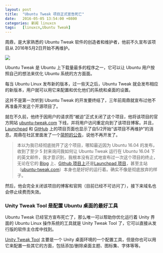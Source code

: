```yaml
---
layout: post
title:	"Ubuntu Tweak 项目正式宣告死亡"
date:	2016-05-05 13:54:00 +0800 
categories:	新闻 linuxcn 
tags:	[linuxcn,Ubuntu Tweak]
---
```



周鼎，是大家熟悉的 Ubuntu Tweak 软件的创造者和维护者，他前不久宣布该项目从 2016年5月2日开始不再维护。


![](/Asserts/Images//attachment/album/201605/05/135258c285hi4hrbi8qbcr.jpg)


Ubuntu Tweak 是 Ubuntu 上下载量最多的程序之一，它可以让 Ubuntu 用户按照自己的想法来优化 Ubuntu 系统的方方面面。


每当 Ubuntu Linux 发布新的版本，过一些天之后，Ubuntu Tweak 就会发布相应的新版本，用户就可以用它来配置和优化他们的系统和桌面的设置。


这并不是第一次听到 Ubuntu Tweak 的开发要终结了，三年前周鼎就宣布过他不再准备开发这个开源项目了。


就在不久前，他终于因用户的请求而“被迫”正式关闭了这个项目，他将该项目的官方网站 [ubuntu-tweak.com](http://ubuntu-tweak.com/) 下线，并将用户访问重定向到了该项目博客。并且，[Launchpad](https://launchpad.net/ubuntu-tweak) 和 [GitHub](https://github.com/tualatrix/ubuntu-tweak/) 上的项目页面也显示了自5/2开始“该项目不再维护”的消息。周鼎在社区里面发了一个[简短的公告](http://imtx.me/archives/1947.html)，说他不再开发了。



> 
> 本以为我已经彻底抛开了这个项目，哪知最近因为 Ubuntu 16.04 的发布，收到了至少 5 封来询问我如何让 Ubuntu Tweak 运行在 Ubuntu 16.04 下的英文邮件，我才意识到，我根本没有正式地宣布过一次这个项目的终止，无论在它的 [Blog](http://blog.ubuntu-tweak.com/) 上、[Github 项目上](https://github.com/tualatrix/ubuntu-tweak/)还是[Launchpad 项目](https://launchpad.net/ubuntu-tweak)，甚至主站（[ubuntu-tweak.com](http://ubuntu-tweak.com/)）本身也是好好的运行着。确实不像是彻底放弃的样子。
> 
> 
> 


然后，他会完全关闭该项目的博客和官网（目前已经不可访问了），接下来域名也会停止续费而失效。


### Unity Tweak Tool 是配置 Ubuntu 桌面的最好工具


Ubuntu Tweak 已经官方宣布死亡了，那么唯一可以帮助你优化运行着 Unity 界面的 Ubuntu Linux 操作系统的工具就是 Unity Tweak Tool 了，它可以直接从发行版的软件主仓库中找到。


[Unity Tweak Tool](https://apps.ubuntu.com/cat/applications/unity-tweak-tool/) 主要是一个 Unity 桌面环境的一个配置工具，但是你也可以用它来配置一些其它的方面，包括添加/删除桌面主题、图标集、字体等等。
